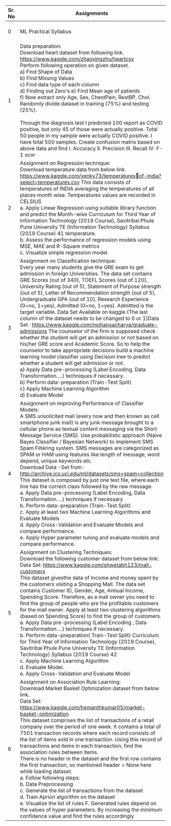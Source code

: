 
| Sr. No  | Assignments  | Code |
|--|--|--|
|0|ML Practical Syllabus|[Third_Year_Information Technology_2019_Course_09.07.2021-39-43.pdf](#)|
| 1 | Data preparation: <br/> Download heart dataset from following link. https://www.kaggle.com/zhaoyingzhu/heartcsv <br/>Perform following operation on given dataset.<br/> a) Find Shape of Data<br/> b) Find Missing Values <br/>c) Find data type of each column<br/> d) Finding out Zero's e) Find Mean age of patients<br/> f) Now extract only Age, Sex, ChestPain, RestBP, Chol. Randomly divide dataset in training (75%) and testing (25%). <br/><br/>Through the diagnosis test I predicted 100 report as COVID positive, but only 45 of those were actually positive. Total 50 people in my sample were actually COVID positive. I have total 500 samples. Create confusion matrix based on above data and find I. Accuracy II. Precision III. Recall IV. F-1 scor | [LP-1.ipynb](#) |
| 2 | Assignment on Regression technique:<br/> Download temperature data from below link. https://www.kaggle.com/venky73/temperaturesof-india?select=temperatures.csv This data consists of temperatures of INDIA averaging the temperatures of all places month wise. Temperatures values are recorded in CELSIUS<br/> a. Apply Linear Regression using suitable library function and predict the Month-wise Curriculum for Third Year of Information Technology (2019 Course), Savitribai Phule Pune University TE (Information Technology) Syllabus (2019 Course) 41 temperature.<br/> b. Assess the performance of regression models using MSE, MAE and R-Square metrics <br/>c. Visualize simple regression model. |[LP-2.ipynb](#)|
| 3 | Assignment on Classification technique:<br/> Every year many students give the GRE exam to get admission in foreign Universities. The data set contains GRE Scores (out of 340), TOEFL Scores (out of 120), University Rating (out of 5), Statement of Purpose strength (out of 5), Letter of Recommendation strength (out of 5), Undergraduate GPA (out of 10), Research Experience (0=no, 1=yes), Admitted (0=no, 1=yes). Admitted is the target variable. Data Set Available on kaggle (The last column of the dataset needs to be changed to 0 or 1)Data Set : https://www.kaggle.com/mohansacharya/graduate-admissions The counselor of the firm is supposed check whether the student will get an admission or not based on his/her GRE score and Academic Score. So to help the counselor to take appropriate decisions build a machine learning model classifier using Decision tree to predict whether a student will get admission or not.<br/> a) Apply Data pre-processing (Label Encoding, Data Transformation….) techniques if necessary.<br/> b) Perform data-preparation (Train-Test Split) <br/>c) Apply Machine Learning Algorithm <br/>d) Evaluate Model | [LP-3.ipynb](#) |
| 4 |Assignment on Improving Performance of Classifier Models: <br/> A SMS unsolicited mail (every now and then known as cell smartphone junk mail) is any junk message brought to a cellular phone as textual content messaging via the Short Message Service (SMS). Use probabilistic approach (Naive Bayes Classifier / Bayesian Network) to implement SMS Spam Filtering system. SMS messages are categorized as SPAM or HAM using features like length of message, word depend, unique keywords etc.<br/> Download Data -Set from : http://archive.ics.uci.edu/ml/datasets/sms+spam+collection<br/> This dataset is composed by just one text file, where each line has the correct class followed by the raw message.<br/> a. Apply Data pre-processing (Label Encoding, Data Transformation….) techniques if necessary <br/>b. Perform data-preparation (Train-Test Split) <br/>c. Apply at least two Machine Learning Algorithms and Evaluate Models<br/> d. Apply Cross-Validation and Evaluate Models and compare performance.<br/> e. Apply Hyper parameter tuning and evaluate models and compare performance. | [LP-4.ipynb](#) |
| 5 | Assignment on Clustering Techniques:<br/> Download the following customer dataset from below link:<br/> Data Set: https://www.kaggle.com/shwetabh123/mall-customers <br/>This dataset givesthe data of Income and money spent by the customers visiting a Shopping Mall. The data set contains Customer ID, Gender, Age, Annual Income, Spending Score. Therefore, as a mall owner you need to find the group of people who are the profitable customers for the mall owner. Apply at least two clustering algorithms (based on Spending Score) to find the group of customers.<br/> a. Apply Data pre-processing (Label Encoding , Data Transformation….) techniques if necessary. <br/>b. Perform data-preparation( Train-Test Split) Curriculum for Third Year of Information Technology (2019 Course), Savitribai Phule Pune University TE (Information Technology) Syllabus (2019 Course) 42<br/> c. Apply Machine Learning Algorithm <br/>d. Evaluate Model.<br/> e. Apply Cross-Validation and Evaluate Model | [LP-5.ipynb](#) |
| 6 | Assignment on Association Rule Learning: <br/> Download Market Basket Optimization dataset from below link. <br/>Data Set: https://www.kaggle.com/hemanthkumar05/market-basket-optimization <br/>This dataset comprises the list of transactions of a retail company over the period of one week. It contains a total of 7501 transaction records where each record consists of the list of items sold in one transaction. Using this record of transactions and items in each transaction, find the association rules between items.<br/> There is no header in the dataset and the first row contains the first transaction, so mentioned header = None here while loading dataset.<br/> a. Follow following steps:<br/> b. Data Preprocessing<br/> c. Generate the list of transactions from the dataset<br/> d. Train Apriori algorithm on the dataset<br/> e. Visualize the list of rules F. Generated rules depend on the values of hyper parameters. By increasing the minimum confidence value and find the rules accordingly | [LP-6.ipynb](#) |

